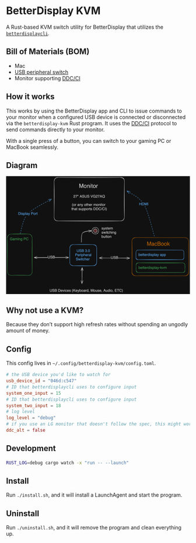 # BetterDisplay KVM

A Rust-based KVM switch utility for BetterDisplay that utilizes the [`betterdisplaycli`](https://github.com/waydabber/betterdisplaycli).

## Bill of Materials (BOM)

- Mac
- [USB peripheral switch](https://a.co/d/dRZjOcX)
- Monitor supporting [DDC/CI](https://en.wikipedia.org/wiki/Display_Data_Channel) 

## How it works

This works by using the BetterDisplay app and CLI to issue commands to your monitor when a configured USB device is connected or disconnected via the `betterdisplay-kvm` Rust program. It uses the [DDC/CI](https://en.wikipedia.org/wiki/Display_Data_Channel) protocol to send commands directly to your monitor. 

With a single press of a button, you can switch to your gaming PC or MacBook seamlessly.

## Diagram

![diagram](./betterdisplay-kvm-diagram.png)

## Why not use a KVM?

Because they don’t support high refresh rates without spending an ungodly amount of money.

## Config

This config lives in `~/.config/betterdisplay-kvm/config.toml`.

```toml
# the USB device you'd like to watch for
usb_device_id = "046d:c547"
# ID that betterdisplaycli uses to configure input
system_one_input = 15
# ID that betterdisplaycli uses to configure input
system_two_input = 18
# log level
log_level = "debug"
# if you use an LG monitor that doesn't follow the spec, this might work if you enable it
ddc_alt = false
```

## Development

```bash
RUST_LOG=debug cargo watch -x "run -- --launch"
```

## Install

Run `./install.sh`, and it will install a LaunchAgent and start the program.

## Uninstall

Run `./uninstall.sh`, and it will remove the program and clean everything up.

